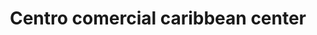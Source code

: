 ---
title: "Centro comercial caribbean center"
url: /lecheria/centro-comercial-caribbean-center/
shop: Einkaufszentrum
---